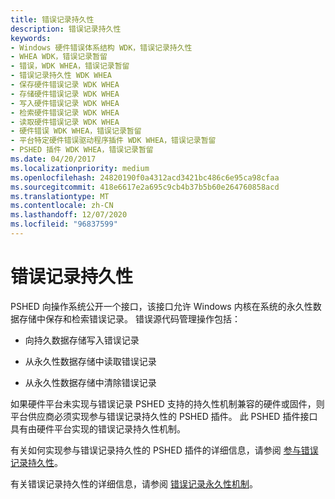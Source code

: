 ```yaml
---
title: 错误记录持久性
description: 错误记录持久性
keywords:
- Windows 硬件错误体系结构 WDK，错误记录持久性
- WHEA WDK，错误记录暂留
- 错误，WDK WHEA，错误记录暂留
- 错误记录持久性 WDK WHEA
- 保存硬件错误记录 WDK WHEA
- 存储硬件错误记录 WDK WHEA
- 写入硬件错误记录 WDK WHEA
- 检索硬件错误记录 WDK WHEA
- 读取硬件错误记录 WDK WHEA
- 硬件错误 WDK WHEA，错误记录暂留
- 平台特定硬件错误驱动程序插件 WDK WHEA，错误记录暂留
- PSHED 插件 WDK WHEA，错误记录暂留
ms.date: 04/20/2017
ms.localizationpriority: medium
ms.openlocfilehash: 24820190f0a4312acd3421bc486c6e95ca98cfaa
ms.sourcegitcommit: 418e6617e2a695c9cb4b37b5b60e264760858acd
ms.translationtype: MT
ms.contentlocale: zh-CN
ms.lasthandoff: 12/07/2020
ms.locfileid: "96837599"
---
```

# <a name="error-record-persistence"></a>错误记录持久性


PSHED 向操作系统公开一个接口，该接口允许 Windows 内核在系统的永久性数据存储中保存和检索错误记录。 错误源代码管理操作包括：

-   向持久数据存储写入错误记录

-   从永久性数据存储中读取错误记录

-   从永久性数据存储中清除错误记录

如果硬件平台未实现与错误记录 PSHED 支持的持久性机制兼容的硬件或固件，则平台供应商必须实现参与错误记录持久性的 PSHED 插件。 此 PSHED 插件接口具有由硬件平台实现的错误记录持久性机制。

有关如何实现参与错误记录持久性的 PSHED 插件的详细信息，请参阅 [参与错误记录持久性](participating-in-error-record-persistence.md)。

有关错误记录持久性的详细信息，请参阅 [错误记录永久性机制](error-record-persistence-mechanism.md)。

 

 




